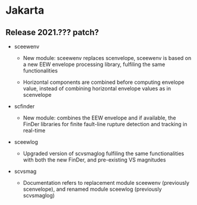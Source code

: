 # Jakarta

## Release 2021.??? patch?

* sceewenv

  * New module: sceewenv replaces scenvelope, sceewenv is based on a new EEW 
    envelope processing library, fulfiling the same functionalities

  * Horizontal components are combined before computing envelope value, instead of
    combining horizontal envelope values as in scenvelope

* scfinder

  * New module: combines the EEW envelope and if available, the FinDer libraries for 
    finite fault-line rupture detection and tracking in real-time

* sceewlog

  * Upgraded version of scvsmaglog fulfiling the same functionalities with both the new 
    FinDer, and pre-existing VS magnitudes

* scvsmag

  * Documentation refers to replacement module sceewenv (previously scenvelope), and 
    renamed module sceewlog  (previously scvsmaglog)